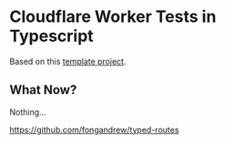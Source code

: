 # Cloudflare Worker Tests in Typescript

Based on this [template project][gen-template].

[gen-template]: https://github.com/udacity/cloudflare-typescript-worker-template/generate

## What Now?
Nothing...

https://github.com/fongandrew/typed-routes
